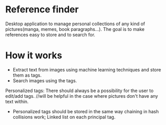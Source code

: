 # Reference finder
Desktop application to manage personal collections of any kind of pictures(manga, memes, book paragraphs...). The goal is to make references easy to store and to search for.
# How it works
- Extract text from images using machine learning techniques and store them as tags.
- Search images using the tags.

Personalized tags: There should always be a possibility for the user to edit/add tags. //will be helpful in the case where pictures don't have any text within. 
- Personalized tags should be stored in the same way chaining in hash collisions work; Linked list on each principal tag.
